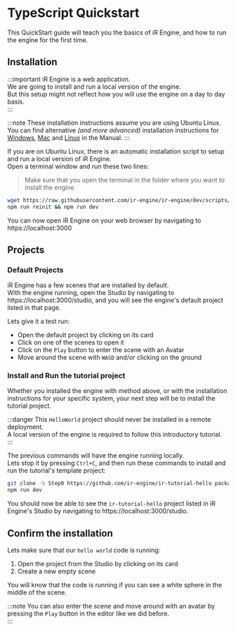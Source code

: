 <!-- import UbuntuInstall from '../../../_partials/installUbuntu.md' -->
<!-- import DefaultProjects from '../../../_partials/defaultProjects.md' -->

# TypeScript Quickstart
This QuickStart guide will teach you the basics of iR Engine, and how to run the engine for the first time.  

## Installation
<!-- Start of partial: UbuntuInstall -->
:::important
iR Engine is a web application.  
We are going to install and run a local version of the engine.  
But this setup might not reflect how you will use the engine on a day to day basis.  
:::

:::note
These installation instructions assume you are using Ubuntu Linux.  
You can find alternative _(and more advanced)_ installation instructions for [Windows](/manual/install/windowsWSL), [Mac](/manual/install/macOSX) and [Linux](/manual/install/linux) in the Manual.
:::

If you are on Ubuntu Linux, there is an automatic installation script to setup and run a local version of iR Engine.  
Open a terminal window and run these two lines:  
> Make sure that you open the terminal in the folder where you want to install the engine
```bash
wget https://raw.githubusercontent.com/ir-engine/ir-engine/dev/scripts/ubuntu-install.sh && bash -i ./ubuntu-install.sh
npm run reinit && npm run dev
```
You can now open iR Engine on your web browser by navigating to https://localhost:3000

<!-- End of partial: UbuntuInstall -->

## Projects
### Default Projects
<!-- Start of partial: DefaultProjects -->
iR Engine has a few scenes that are installed by default.  
With the engine running, open the Studio by navigating to https://localhost:3000/studio, and you will see the engine's default project listed in that page.  

Lets give it a test run:
- Open the default project by clicking on its card
- Click on one of the scenes to open it
- Click on the `Play` button to enter the scene with an Avatar
- Move around the scene with `WASD` and/or clicking on the ground

<!-- End of partial: DefaultProjects -->

### Install and Run the tutorial project
Whether you installed the engine with method above, or with the installation instructions for your specific system, your next step will be to install the tutorial project.

:::danger
This `HelloWorld` project should never be installed in a remote deployment.  
A local version of the engine is required to follow this introductory tutorial.  
:::

The previous commands will have the engine running locally.  
Lets stop it by pressing `Ctrl+C`, and then run these commands to install and run the tutorial's template project:
```bash
git clone -b Step0 https://github.com/ir-engine/ir-tutorial-hello packages/projects/projects/ir-tutorial-hello
npm run dev
```

You should now be able to see the `ir-tutorial-hello` project listed in iR Engine's Studio by navigating to https://localhost:3000/studio.

## Confirm the installation
Lets make sure that our `hello world` code is running:
1. Open the project from the Studio by clicking on its card
2. Create a new empty scene

You will know that the code is running if you can see a white sphere in the middle of the scene.  

:::note
You can also enter the scene and move around with an avatar by pressing the `Play` button in the editor like we did before.  
:::
